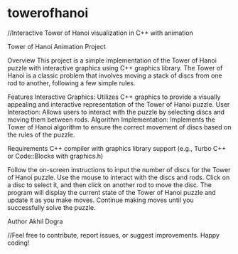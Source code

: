 # towerofhanoi
//Interactive Tower of Hanoi visualization in C++ with animation

Tower of Hanoi Animation Project

Overview
This project is a simple implementation of the Tower of Hanoi puzzle with interactive graphics using C++ graphics library. The Tower of Hanoi is a classic problem that involves moving a stack of discs from one rod to another, following a few simple rules.

Features
Interactive Graphics: Utilizes C++ graphics to provide a visually appealing and interactive representation of the Tower of Hanoi puzzle.
User Interaction: Allows users to interact with the puzzle by selecting discs and moving them between rods.
Algorithm Implementation: Implements the Tower of Hanoi algorithm to ensure the correct movement of discs based on the rules of the puzzle.

Requirements
C++ compiler with graphics library support (e.g., Turbo C++ or Code::Blocks with graphics.h)

Follow the on-screen instructions to input the number of discs for the Tower of Hanoi puzzle.
Use the mouse to interact with the discs and rods. Click on a disc to select it, and then click on another rod to move the disc.
The program will display the current state of the Tower of Hanoi puzzle and update it as you make moves.
Continue making moves until you successfully solve the puzzle.

Author
Akhil Dogra

//Feel free to contribute, report issues, or suggest improvements. Happy coding!
